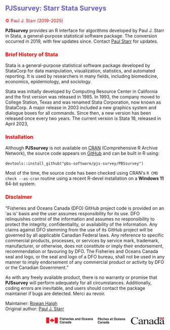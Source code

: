 ## <font color="#6A5ACD">PJSsurvey: Starr Stata Surveys</font> ##

<font color="red">&copy; Paul J. Starr (2019-2025)</font>

**PJSsurvey** provides an R interface for algorithms developed by Paul J. Starr in Stata, a general-purpose statistical software package. The conversion occurred in 2019, with few updates since. Contact <a href="mailto:paul@starrfish.net">Paul Starr</a> for updates.

<font color="red"><h3>Brief History of Stata</h3></font>

Stata is a general-purpose statistical software package developed by StataCorp for data manipulation, visualization, statistics, and automated reporting. It is used by researchers in many fields, including biomedicine, economics, epidemiology, and sociology.

Stata was initially developed by Computing Resource Center in California and the first version was released in 1985. In 1993, the company moved to College Station, Texas and was renamed Stata Corporation, now known as StataCorp. A major release in 2003 included a new graphics system and dialogue boxes for all commands. Since then, a new version has been released once every two years. The current version is Stata 18, released in April 2023,

<font color="red"><h3>Installation</h3></font>

Although **PJSsurvey** is not available on <a href="https://cran.r-project.org/">CRAN</a> (Comprehensive R Archive Network), the source code appears on <a href="https://github.com/pbs-software/pjs-survey">GitHub</a> and can be built in R using:

`devtools::install_github("pbs-software/pjs-survey/PBSsurvey")`

Most of the time, the source code has been checked using CRAN's `R CMD check --as-cran` routine using a recent R-devel installation on a **Windows 11** 64-bit system.

<font color="red"><h3>Disclaimer</h3></font>

"Fisheries and Oceans Canada (DFO) GitHub project code is provided on an 'as is' basis and the user assumes responsibility for its use. DFO relinquishes control of the information and assumes no responsibility to protect the integrity, confidentiality, or availability of the information. Any claims against DFO stemming from the use of its GitHub project will be governed by all applicable Canadian Federal laws. Any reference to specific commercial products, processes, or services by service mark, trademark, manufacturer, or otherwise, does not constitute or imply their endorsement, recommendation or favouring by DFO. The Fisheries and Oceans Canada seal and logo, or the seal and logo of a DFO bureau, shall not be used in any manner to imply endorsement of any commercial product or activity by DFO or the Canadian Government.”

As with any freely available product, there is no warranty or promise that **PJSsurvey** will perform adequately for all circumstances. Additionally, coding errors are inevitable, and users should contact the package maintainer if bugs are detected. Merci au revoir.

Maintainer: <a href="mailto:rowan.haigh@dfo-mpo.gc.ca">Rowan Haigh</a><br>
Original author: <a href="mailto:paul@starrfish.net">Paul J. Starr</a>

<p align="right"><img src="DFOlogo_small.jpg" alt="DFO logo" style="height:30px;"></p> 

